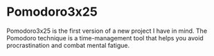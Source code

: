 # Pomodoro3x25
Pomodoro3x25 is the first version of a new project I have in mind. The Pomodoro technique is a time-management tool that helps you avoid procrastination and combat mental fatigue.
